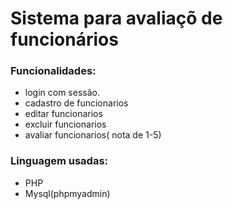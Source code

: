 # Sistema para avaliaçõ de funcionários 
### Funcionalidades:
- login com sessão.
- cadastro de funcionarios
- editar funcionarios
- excluir funcionarios
- avaliar funcionarios( nota de 1-5)
### Linguagem usadas:
- PHP
- Mysql(phpmyadmin)
